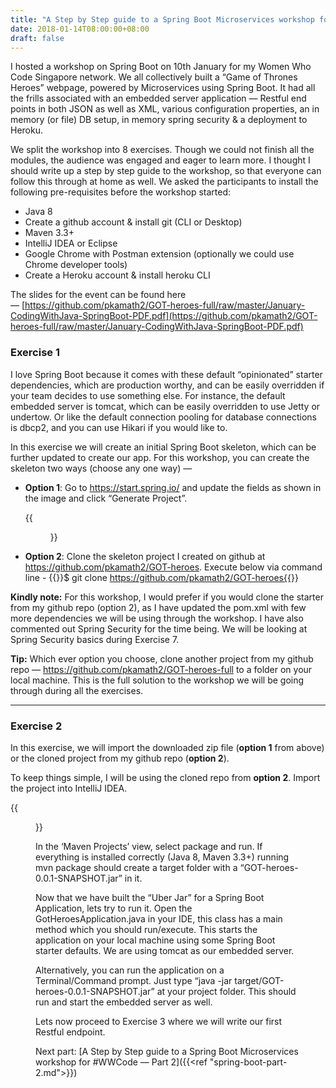 ```yaml
---
title: "A Step by Step guide to a Spring Boot Microservices workshop for #WWCode — Part 1"
date: 2018-01-14T08:00:00+08:00
draft: false
---
```


I hosted a workshop on Spring Boot on 10th January for my Women Who Code Singapore network. We all collectively built a “Game of Thrones Heroes” webpage, powered by Microservices using Spring Boot. It had all the frills associated with an embedded server application — Restful end points in both JSON as well as XML, various configuration properties, an in memory (or file) DB setup, in memory spring security & a deployment to Heroku.

We split the workshop into 8 exercises. Though we could not finish all the modules, the audience was engaged and eager to learn more. I thought I should write up a step by step guide to the workshop, so that everyone can follow this through at home as well.
We asked the participants to install the following pre-requisites before the workshop started: 

* Java 8
* Create a github account & install git (CLI or Desktop)
* Maven 3.3+
* IntelliJ IDEA or Eclipse
* Google Chrome with Postman extension (optionally we could use Chrome developer tools)
* Create a Heroku account & install heroku CLI

The slides for the event can be found here — [https://github.com/pkamath2/GOT-heroes-full/raw/master/January-CodingWithJava-SpringBoot-PDF.pdf](https://github.com/pkamath2/GOT-heroes-full/raw/master/January-CodingWithJava-SpringBoot-PDF.pdf)

### Exercise 1

I love Spring Boot because it comes with these default “opinionated” starter dependencies, which are production worthy, and can be easily overridden if your team decides to use something else. For instance, the default embedded server is tomcat, which can be easily overridden to use Jetty or undertow. Or like the default connection pooling for database connections is dbcp2, and you can use Hikari if you would like to.

In this exercise we will create an initial Spring Boot skeleton, which can be further updated to create our app. For this workshop, you can create the skeleton two ways (choose any one way) —

* **Option 1**: Go to https://start.spring.io/ and update the fields as shown in the image and click “Generate Project”.

    {{<figure src="/images/blog/spring-boot-part-1/initialiser.png" caption="Go to https://start.spring.io. In the dependencies section search and “Web”, “Security”, “JPA” & “H2” individually and select the suggested dependencies.">}}

* **Option 2**: Clone the skeleton project I created on github at https://github.com/pkamath2/GOT-heroes. Execute below via command line -
    {{<highlight bash>}}$ git clone https://github.com/pkamath2/GOT-heroes{{</highlight>}}

**Kindly note:** For this workshop, I would prefer if you would clone the starter from my github repo (option 2), as I have updated the pom.xml with few more dependencies we will be using through the workshop. I have also commented out Spring Security for the time being. We will be looking at Spring Security basics during Exercise 7.

**Tip:** Which ever option you choose, clone another project from my github repo — https://github.com/pkamath2/GOT-heroes-full to a folder on your local machine. This is the full solution to the workshop we will be going through during all the exercises.


---
### Exercise 2

In this exercise, we will import the downloaded zip file (**option 1** from above) or the cloned project from my github repo (**option 2**).

To keep things simple, I will be using the cloned repo from **option 2**. Import the project into IntelliJ IDEA.

{{<figure src="/images/blog/spring-boot-part-1/intellij_setup.png" caption="The full workshop imported on my IntelliJ IDEA">}} 

In the ‘Maven Projects’ view, select package and run. If everything is installed correctly (Java 8, Maven 3.3+) running mvn package should create a target folder with a “GOT-heroes-0.0.1-SNAPSHOT.jar” in it.

Now that we have built the “Uber Jar” for a Spring Boot Application, lets try to run it. Open the GotHeroesApplication.java in your IDE, this class has a main method which you should run/execute. This starts the application on your local machine using some Spring Boot starter defaults. We are using tomcat as our embedded server.

Alternatively, you can run the application on a Terminal/Command prompt. Just type “java -jar target/GOT-heroes-0.0.1-SNAPSHOT.jar” at your project folder. This should run and start the embedded server as well.

Lets now proceed to Exercise 3 where we will write our first Restful endpoint.

Next part: [A Step by Step guide to a Spring Boot Microservices workshop for #WWCode — Part 2]({{<ref "spring-boot-part-2.md">}})